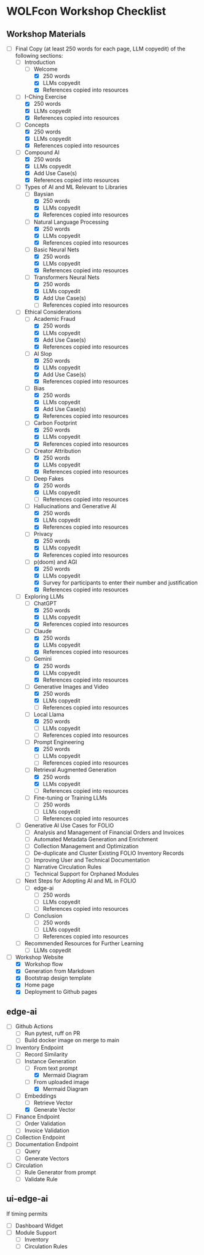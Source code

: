# WOLFcon Workshop Checklist

## Workshop Materials
- [ ] Final Copy (at least 250 words for each page, LLM copyedit) of the following sections:
  - [ ] Introduction
    - [ ] Welcome
      - [x] 250 words
      - [x] LLMs copyedit
      - [x] References copied into resources
   - [ ] I-Ching Exercise
      - [x] 250 words
      - [x] LLMs copyedit
      - [x] References copied into resources
    - [ ] Concepts
      - [x] 250 words
      - [x] LLMs copyedit
      - [x] References copied into resources
    - [ ] Compound AI
      - [x] 250 words
      - [x] LLMs copyedit
      - [x] Add Use Case(s)
      - [x] References copied into resources
  - [ ] Types of AI and ML Relevant to Libraries
    - [ ] Baysian
      - [x] 250 words
      - [x] LLMs copyedit
      - [x] References copied into resources
    - [ ] Natural Language Processing
      - [x] 250 words
      - [x] LLMs copyedit
      - [x] References copied into resources
    - [ ] Basic Neural Nets
      - [x] 250 words
      - [x] LLMs copyedit
      - [x] References copied into resources
    - [ ] Transformers Neural Nets
      - [x] 250 words
      - [x] LLMs copyedit
      - [x] Add Use Case(s)
      - [ ] References copied into resources
  - [ ] Ethical Considerations
    - [ ] Academic Fraud 
      - [x] 250 words
      - [x] LLMs copyedit
      - [x] Add Use Case(s)
      - [x] References copied into resources
    - [ ] AI Slop
      - [x] 250 words
      - [x] LLMs copyedit
      - [x] Add Use Case(s)
      - [x] References copied into resources
    - [ ] Bias
      - [x] 250 words
      - [x] LLMs copyedit
      - [x] Add Use Case(s)
      - [x] References copied into resources
    - [ ] Carbon Footprint 
      - [x] 250 words
      - [x] LLMs copyedit
      - [x] References copied into resources
    - [ ] Creator Attribution
      - [x] 250 words
      - [x] LLMs copyedit
      - [x] References copied into resources
    - [ ] Deep Fakes
      - [x] 250 words
      - [x] LLMs copyedit
      - [ ] References copied into resources
    - [ ] Hallucinations and Generative AI 
      - [x] 250 words
      - [x] LLMs copyedit
      - [x] References copied into resources
    - [ ] Privacy
      - [x] 250 words
      - [x] LLMs copyedit
      - [x] References copied into resources
    - [ ] p(doom) and AGI 
      - [x] 250 words
      - [x] LLMs copyedit
      - [x] Survey for participants to enter their number and justification
      - [x] References copied into resources
  - [ ] Exploring LLMs
    - [ ] ChatGPT
      - [x] 250 words
      - [x] LLMs copyedit
      - [x] References copied into resources
    - [ ] Claude
      - [x] 250 words
      - [x] LLMs copyedit
      - [x] References copied into resources
    - [ ] Gemini
      - [x] 250 words
      - [x] LLMs copyedit
      - [x] References copied into resources
    - [ ] Generative Images and Video
      - [x] 250 words
      - [x] LLMs copyedit
      - [ ] References copied into resources
    - [ ] Local Llama
      - [x] 250 words
      - [ ] LLMs copyedit
      - [ ] References copied into resources
    - [ ] Prompt Engineering
      - [x] 250 words
      - [ ] LLMs copyedit
      - [ ] References copied into resources
    - [ ] Retrieval Augmented Generation
      - [x] 250 words
      - [x] LLMs copyedit
      - [ ] References copied into resources
    - [ ] Fine-tuning or Training LLMs
      - [ ] 250 words
      - [ ] LLMs copyedit
      - [ ] References copied into resources
  - [ ] Generative AI Use Cases for FOLIO
    - [ ] Analysis and Management of Financial Orders and Invoices
    - [ ] Automated Metadata Generation and Enrichment
    - [ ] Collection Management and Optimization
    - [ ] De-duplicate and Cluster Existing FOLIO Inventory Records
    - [ ] Improving User and Technical Documentation
    - [ ] Narrative Circulation Rules
    - [ ] Technical Support for Orphaned Modules
  - [ ] Next Steps for Adopting AI and ML in FOLIO
    - [ ] edge-ai
      - [ ] 250 words
      - [ ] LLMs copyedit
      - [ ] References copied into resources
    - [ ] Conclusion
      - [ ] 250 words
      - [ ] LLMs copyedit
      - [ ] References copied into resources
  - [ ] Recommended Resources for Further Learning
      - [ ] LLMs copyedit
- [ ] Workshop Website
  - [x] Workshop flow 
  - [x] Generation from Markdown
  - [x] Bootstrap design template
  - [x] Home page
  - [x] Deployment to Github pages
## edge-ai
- [ ] Github Actions
  - [ ] Run pytest, ruff on PR
  - [ ] Build docker image on merge to main
- [ ] Inventory Endpoint
  - [ ] Record Similarity
  - [ ] Instance Generation
    - [ ] From text prompt
      - [x] Mermaid Diagram
    - [ ] From uploaded image
      - [x] Mermaid Diagram
  - [ ] Embeddings
    - [ ] Retrieve Vector
    - [x] Generate Vector
- [ ] Finance Endpoint
  - [ ] Order Validation
  - [ ] Invoice Validation
- [ ] Collection Endpoint
- [ ] Documentation Endpoint
  - [ ] Query
  - [ ] Generate Vectors
- [ ] Circulation
  - [ ] Rule Generator from prompt
  - [ ] Validate Rule

## ui-edge-ai
If timing permits

- [ ] Dashboard Widget
- [ ] Module Support
  - [ ] Inventory
  - [ ] Circulation Rules
